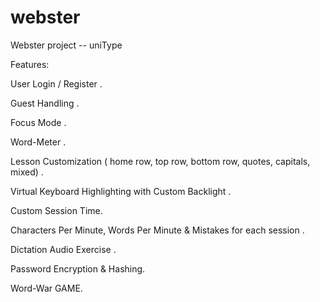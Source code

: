 # webster
Webster project -- uniType

Features:

User Login / Register .

Guest Handling .

Focus Mode .

Word-Meter .

Lesson Customization ( home row, top row, bottom row, quotes, capitals, mixed) .

Virtual Keyboard Highlighting with Custom Backlight .

Custom Session Time.

Characters Per Minute, Words Per Minute & Mistakes for each session .

Dictation Audio Exercise .

Password Encryption & Hashing.

Word-War GAME.
